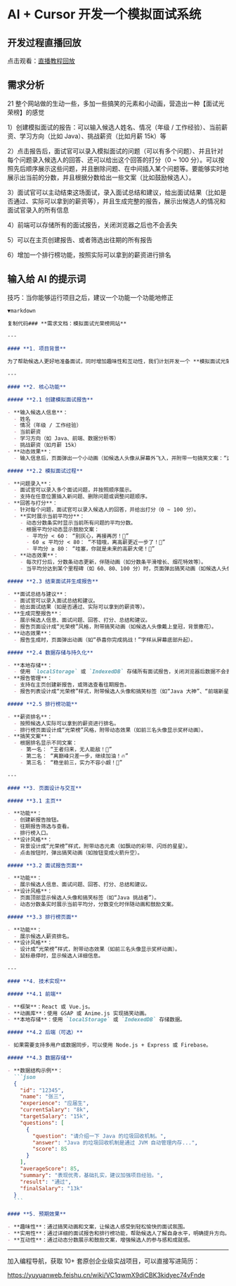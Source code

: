 # AI + Cursor 开发一个模拟面试系统

## 开发过程直播回放

点击观看：[直播教程回放](https://www.codefather.cn/live/1904450818464538626)

## 需求分析

21
整个网站做的生动一些，多加一些搞笑的元素和小动画，营造出一种【面试光荣榜】的感觉

1）创建模拟面试的报告：可以输入候选人姓名、情况（年级 / 工作经验）、当前薪资、学习方向（比如 Java）、挑战薪资（比如月薪 15k）等

2）点击报告后，面试官可以录入模拟面试的问题（可以有多个问题）、并且针对每个问题录入候选人的回答、还可以给出这个回答的打分（0 ~ 100 分）。可以按照先后顺序展示这些问题，并且删除问题、在中间插入某个问题等。要能够实时地展示出当前的分数，并且根据分数给出一些文案（比如鼓励候选人）。

3）面试官可以主动结束这场面试，录入面试总结和建议，给出面试结果（比如是否通过、实际可以拿到的薪资等），并且生成完整的报告，展示出候选人的情况和面试官录入的所有信息

4）前端可以存储所有的面试报告，关闭浏览器之后也不会丢失

5）可以在主页创建报告、或者筛选出往期的所有报告

6）增加一个排行榜功能，按照实际可以拿到的薪资进行排名

## 输入给 AI 的提示词

技巧：当你能够运行项目之后，建议一个功能一个功能地修正

````markdown
▼markdown

复制代码### **需求文档：模拟面试光荣榜网站**

---

#### **1. 项目背景**

为了帮助候选人更好地准备面试，同时增加趣味性和互动性，我们计划开发一个 **模拟面试光荣榜网站**。该网站将模拟真实面试场景，记录面试过程，生成面试报告，并通过生动有趣的动画和文案，营造出一种“面试光荣榜”的氛围，激励候选人不断提升自己。

---

#### **2. 核心功能**

##### **2.1 创建模拟面试报告**

- **输入候选人信息**：
  - 姓名
  - 情况（年级 / 工作经验）
  - 当前薪资
  - 学习方向（如 Java、前端、数据分析等）
  - 挑战薪资（如月薪 15k）
- **动态效果**：
  - 输入信息后，页面弹出一个小动画（如候选人头像从屏幕外飞入，并附带一句搞笑文案：“这位勇士，准备好挑战高薪了吗？”）。

##### **2.2 模拟面试过程**

- **问题录入**：
  - 面试官可以录入多个面试问题，并按照顺序展示。
  - 支持在任意位置插入新问题、删除问题或调整问题顺序。
- **回答与打分**：
  - 针对每个问题，面试官可以录入候选人的回答，并给出打分（0 ~ 100 分）。
  - **实时展示当前平均分**：
    - 动态分数条实时显示当前所有问题的平均分数。
    - 根据平均分动态显示鼓励文案：
      - 平均分 < 60： “别灰心，再接再厉！💪”
      - 60 ≤ 平均分 < 80： “不错哦，离高薪更近一步了！🚀”
      - 平均分 ≥ 80： “哇塞，你就是未来的高薪大佬！🌟”
  - **动态效果**：
    - 每次打分后，分数条动态更新，伴随动画（如分数条平滑增长、烟花特效等）。
    - 当平均分达到某个里程碑（如 60、80、100 分）时，页面弹出搞笑动画（如候选人头像戴上墨镜，背景播放庆祝音效）。

##### **2.3 结束面试并生成报告**

- **面试总结与建议**：
  - 面试官可以录入面试总结和建议。
  - 给出面试结果（如是否通过、实际可以拿到的薪资等）。
- **生成完整报告**：
  - 展示候选人信息、面试问题、回答、打分、总结和建议。
  - 报告页面设计成“光荣榜”风格，附带搞笑动画（如候选人头像戴上皇冠，背景撒花）。
- **动态效果**：
  - 报告生成时，页面弹出动画（如“恭喜你完成挑战！”字样从屏幕底部升起）。

##### **2.4 数据存储与持久化**

- **本地存储**：
  - 使用 `localStorage` 或 `IndexedDB` 存储所有面试报告，关闭浏览器后数据不会丢失。
- **报告管理**：
  - 支持在主页创建新报告，或筛选查看往期报告。
  - 报告列表设计成“光荣榜”样式，附带候选人头像和搞笑标签（如“Java 大神”、“前端新星”）。

##### **2.5 排行榜功能**

- **薪资排名**：
  - 按照候选人实际可以拿到的薪资进行排名。
  - 排行榜页面设计成“光荣榜”风格，附带动态效果（如前三名头像显示奖杯动画）。
- **搞笑文案**：
  - 根据排名显示不同文案：
    - 第一名： “王者归来，无人能敌！👑”
    - 第二名： “离巅峰只差一步，继续加油！🔥”
    - 第三名： “稳坐前三，实力不容小觑！💎”

---

#### **3. 页面设计与交互**

##### **3.1 主页**

- **功能**：
  - 创建新报告按钮。
  - 往期报告筛选与查看。
  - 排行榜入口。
- **设计风格**：
  - 背景设计成“光荣榜”样式，附带动态元素（如飘动的彩带、闪烁的星星）。
  - 点击按钮时，弹出搞笑动画（如按钮变成火箭升空）。

##### **3.2 面试报告页面**

- **功能**：
  - 展示候选人信息、面试问题、回答、打分、总结和建议。
- **设计风格**：
  - 页面顶部显示候选人头像和搞笑标签（如“Java 挑战者”）。
  - 动态分数条实时展示当前平均分，分数变化时伴随动画和鼓励文案。

##### **3.3 排行榜页面**

- **功能**：
  - 展示候选人薪资排名。
- **设计风格**：
  - 设计成“光荣榜”样式，附带动态效果（如前三名头像显示奖杯动画）。
  - 鼠标悬停时，显示候选人详细信息。

---

#### **4. 技术实现**

##### **4.1 前端**

- **框架**：React 或 Vue.js。
- **动画库**：使用 GSAP 或 Anime.js 实现搞笑动画。
- **本地存储**：使用 `localStorage` 或 `IndexedDB` 存储数据。

##### **4.2 后端（可选）**

- 如果需要支持多用户或数据同步，可以使用 Node.js + Express 或 Firebase。

##### **4.3 数据存储**

- **数据结构示例**：
  ```json
  {
    "id": "12345",
    "name": "张三",
    "experience": "应届生",
    "currentSalary": "8k",
    "targetSalary": "15k",
    "questions": [
      {
        "question": "请介绍一下 Java 的垃圾回收机制。",
        "answer": "Java 的垃圾回收机制是通过 JVM 自动管理内存...",
        "score": 85
      }
    ],
    "averageScore": 85,
    "summary": "表现优秀，基础扎实，建议加强项目经验。",
    "result": "通过",
    "finalSalary": "13k"
  }
  ```

#### **5. 预期效果**

- **趣味性**：通过搞笑动画和文案，让候选人感受到轻松愉快的面试氛围。
- **实用性**：通过详细的面试报告和排行榜功能，帮助候选人了解自身水平，明确提升方向。
- **互动性**：通过动态分数展示和鼓励文案，增强候选人的参与感和成就感。
````

---

加入编程导航，获取 10+ 套原创企业级实战项目，可以直接写进简历：

https://yuyuanweb.feishu.cn/wiki/VC1qwmX9diCBK3kidyec74vFnde
